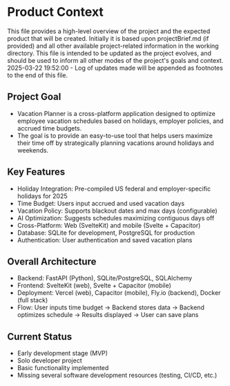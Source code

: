 # Product Context

This file provides a high-level overview of the project and the expected product that will be created. Initially it is based upon projectBrief.md (if provided) and all other available project-related information in the working directory. This file is intended to be updated as the project evolves, and should be used to inform all other modes of the project's goals and context.
2025-03-22 19:52:00 - Log of updates made will be appended as footnotes to the end of this file.

## Project Goal

* Vacation Planner is a cross-platform application designed to optimize employee vacation schedules based on holidays, employer policies, and accrued time budgets.
* The goal is to provide an easy-to-use tool that helps users maximize their time off by strategically planning vacations around holidays and weekends.

## Key Features

* Holiday Integration: Pre-compiled US federal and employer-specific holidays for 2025
* Time Budget: Users input accrued and used vacation days
* Vacation Policy: Supports blackout dates and max days (configurable)
* AI Optimization: Suggests schedules maximizing contiguous days off
* Cross-Platform: Web (SvelteKit) and mobile (Svelte + Capacitor)
* Database: SQLite for development, PostgreSQL for production
* Authentication: User authentication and saved vacation plans

## Overall Architecture

* Backend: FastAPI (Python), SQLite/PostgreSQL, SQLAlchemy
* Frontend: SvelteKit (web), Svelte + Capacitor (mobile)
* Deployment: Vercel (web), Capacitor (mobile), Fly.io (backend), Docker (full stack)
* Flow: User inputs time budget → Backend stores data → Backend optimizes schedule → Results displayed → User can save plans

## Current Status

* Early development stage (MVP)
* Solo developer project
* Basic functionality implemented
* Missing several software development resources (testing, CI/CD, etc.)
